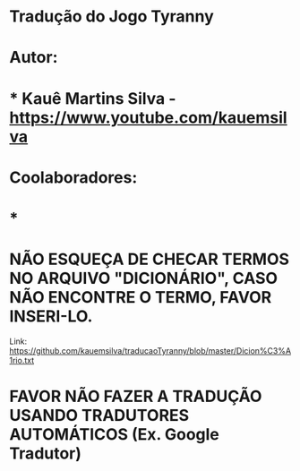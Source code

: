 # Tradução do Jogo Tyranny

# Autor: 
# * Kauê Martins Silva	-	https://www.youtube.com/kauemsilva

# Coolaboradores:
# *

 
# NÃO ESQUEÇA DE CHECAR TERMOS NO ARQUIVO "DICIONÁRIO", CASO NÃO ENCONTRE O TERMO, FAVOR INSERI-LO.
Link: https://github.com/kauemsilva/traducaoTyranny/blob/master/Dicion%C3%A1rio.txt

# FAVOR NÃO FAZER A TRADUÇÃO USANDO TRADUTORES AUTOMÁTICOS (Ex. Google Tradutor)

